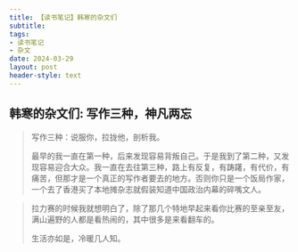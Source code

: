 ```yaml
---
title: 【读书笔记】韩寒的杂文们
subtitle: 
tags: 
- 读书笔记
- 杂文
date: 2024-03-29
layout: post
header-style: text
---
```


## 韩寒的杂文们: 写作三种，神凡两忘

> 写作三种：说服你，拉拢他，剖析我。
> 
> 最早的我一直在第一种，后来发现容易背叛自己。于是我到了第二种，又发现容易迎合大众。我一直在去往第三种，路上有反复，有踌躇，有代价，有痛苦，但那才是一个真正的写作者要去的地方。否则你只是一个饭局作家，一个去了香港买了本地摊杂志就假装知道中国政治内幕的碎嘴文人。

> 拉力赛的时候我就想明白了，除了那几个特地早起来看你比赛的至亲至友，满山遍野的人都是看热闹的，其中很多是来看翻车的。
> 
> 生活亦如是，冷暖几人知。